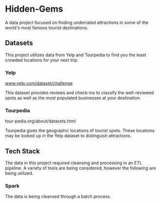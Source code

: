 # Hidden-Gems
A data project focused on finding underrated attractions in some of the world's most famous tourist destinations.

## Datasets
This project utilizes data from Yelp and Tourpedia to find you the least crowded locations for your next trip.

### Yelp
www.yelp.com/dataset/challenge

This dataset provides reviews and check-ins to classify the well-reviewed spots as well as the most populated businesses at your destination.

### Tourpedia
tour-pedia.org/about/datasets.html

Tourpedia gives the geographic locations of tourist spots. These locations may be looked up in the Yelp dataset to distinguish attractions.

## Tech Stack
The data in this project required cleansing and processing in an ETL pipeline. A variety of tools are being considered, however the following are being utilized.

### Spark
The data is being cleansed through a batch process.